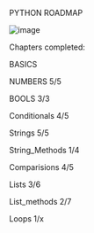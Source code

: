 PYTHON ROADMAP

![image](https://github.com/mykasero/excercism_practice/assets/58263528/85e7a8f7-cf7d-4486-a3f1-b428596731ea)


Chapters completed:

BASICS

NUMBERS 5/5

BOOLS 3/3

Conditionals 4/5

Strings 5/5

String_Methods 1/4

Comparisions 4/5 

Lists 3/6

List_methods 2/7

Loops 1/x
